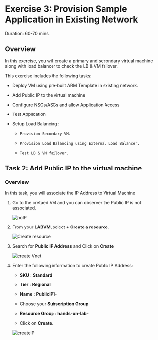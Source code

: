 # Exercise 3: Provision Sample Application in Existing Network

Duration: 60-70 mins

## Overview

In this exercise, you will create a primary and secondary virtual machine along with load balancer to check the LB & VM failover.

This exercise includes the following tasks:

*	Deploy VM using pre-built ARM Template in existing network. 

*	Add Public IP to the virtual machine 

*	Configure NSGs/ASGs and allow Application Access

*	Test Application 

*	Setup Load Balancing :

       *	 Provision Secondary VM.
       
       *	 Provision Load Balancing using External Load Balancer. 
       
       *	 Test LB & VM failover.


## Task 2: Add Public IP to the virtual machine

### Overview

In this task, you will associate the IP Address to Virtual Machine


1. Go to the cretaed VM and you can observer the Public IP is not associated.

   ![noIP](https://github.com/Divyasri199/AIW-Azure-Network-Solutions/blob/prod/media/NoIp-VM1.png?raw=true)
   
2. From your **LABVM**, select **+ Create a resource**.

     ![Create resource](https://github.com/Divyasri199/AIW-Azure-Network-Solutions/blob/prod/media/createRS.png?raw=true)
     
3. Search for **Public IP Address** and Click on **Create**

    ![create Vnet](https://github.com/Divyasri199/AIW-Azure-Network-Solutions/blob/prod/media/createPIP-1.png?raw=true)
    
4. Enter the following information to create Public IP Address:

   - **SKU**  : **Standard**

   - **Tier** : **Regional**

   - **Name** : **PublicIP1-<inject key="DeploymentID" enableCopy="false"/>**

   - Choose your **Subscription Group**

   - **Resource Group** : **hands-on-lab-<inject key="DeploymentID" enableCopy="false"/>**

   - Click on **Create**.

   ![createIP](https://github.com/Divyasri199/AIW-Azure-Network-Solutions/blob/prod/media/createPIP1.png?raw=true)

